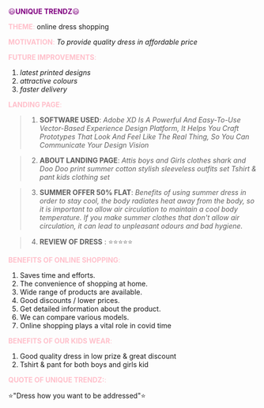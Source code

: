 <!--strong-->
<span style="color: purple;"> :smiley:**UNIQUE TRENDZ**:smiley:</span>

 <span style="color: pink;">**THEME**:</span> online dress shopping
<!--Italics-->
<span style="color: pink;">**MOTIVATION**:</span> *To provide quality dress in affordable price*
<!--Italics-->
<!--OL-->
<span style="color: pink;">**FUTURE IMPROVEMENTS**:</span>
1. *latest printed designs*
1. *attractive colours*
1. *faster delivery*
<!--Italics-->
<span style="color: pink;">**LANDING PAGE**:</span>
<!--OL-->
>1. **SOFTWARE USED**: 
*Adobe XD Is A Powerful And Easy-To-Use Vector-Based Experience Design Platform, It Helps You Craft Prototypes That Look And Feel Like The Real Thing, So You Can Communicate Your Design Vision*


>2. **ABOUT LANDING PAGE**:
*Attis boys and Girls clothes shark and Doo Doo print summer cotton stylish sleeveless outfits set Tshirt & pant kids clothing set*


>3. **SUMMER OFFER 50% FLAT**:
*Benefits of using summer dress in order to stay cool, the body radiates heat away from the body, so it is important to allow air circulation to maintain a cool body temperature. If you make summer clothes that don't allow air circulation, it can lead to unpleasant odours and bad hygiene.*

>4. **REVIEW OF DRESS** :
:star::star::star::star::star:


<span style="color: pink;">**BENEFITS OF ONLINE SHOPPING**:</span>
<!--OL-->
1. Saves time and efforts.
1. The convenience of shopping at home.
1. Wide range of products are available.
1. Good discounts / lower prices.
1. Get detailed information about the product.
1. We can compare various models.
1. Online shopping plays a vital role in covid time 

<span style="color: pink;">**BENEFITS OF OUR KIDS WEAR**:</span>
1. Good quality dress in low prize & great discount
2. Tshirt & pant for both boys and girls kid

<span style="color: pink;">**QUOTE OF UNIQUE TRENDZ:**:</span>

 :star:"Dress how you want to be addressed":star:









